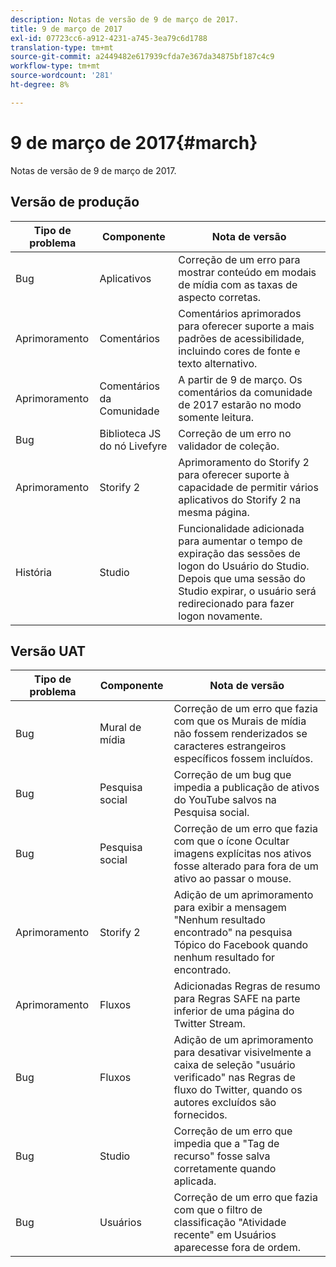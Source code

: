 ```yaml
---
description: Notas de versão de 9 de março de 2017.
title: 9 de março de 2017
exl-id: 07723cc6-a912-4231-a745-3ea79c6d1788
translation-type: tm+mt
source-git-commit: a2449482e617939cfda7e367da34875bf187c4c9
workflow-type: tm+mt
source-wordcount: '281'
ht-degree: 8%

---
```


# 9 de março de 2017{#march}

Notas de versão de 9 de março de 2017.

## Versão de produção

| **Tipo de problema** | **Componente** | **Nota de versão** |
|---|---|---|
| Bug | Aplicativos | Correção de um erro para mostrar conteúdo em modais de mídia com as taxas de aspecto corretas. |
| Aprimoramento | Comentários | Comentários aprimorados para oferecer suporte a mais padrões de acessibilidade, incluindo cores de fonte e texto alternativo. |
| Aprimoramento | Comentários da Comunidade | A partir de 9 de março. Os comentários da comunidade de 2017 estarão no modo somente leitura. |
| Bug | Biblioteca JS do nó Livefyre | Correção de um erro no validador de coleção. |
| Aprimoramento | Storify 2 | Aprimoramento do Storify 2 para oferecer suporte à capacidade de permitir vários aplicativos do Storify 2 na mesma página. |
| História | Studio | Funcionalidade adicionada para aumentar o tempo de expiração das sessões de logon do Usuário do Studio. Depois que uma sessão do Studio expirar, o usuário será redirecionado para fazer logon novamente. |

## Versão UAT

| **Tipo de problema** | **Componente** | **Nota de versão** |
|---|---|---|
| Bug | Mural de mídia | Correção de um erro que fazia com que os Murais de mídia não fossem renderizados se caracteres estrangeiros específicos fossem incluídos. |
| Bug | Pesquisa social | Correção de um bug que impedia a publicação de ativos do YouTube salvos na Pesquisa social. |
| Bug | Pesquisa social | Correção de um erro que fazia com que o ícone Ocultar imagens explícitas nos ativos fosse alterado para fora de um ativo ao passar o mouse. |
| Aprimoramento | Storify 2 | Adição de um aprimoramento para exibir a mensagem &quot;Nenhum resultado encontrado&quot; na pesquisa Tópico do Facebook quando nenhum resultado for encontrado. |
| Aprimoramento | Fluxos | Adicionadas Regras de resumo para Regras SAFE na parte inferior de uma página do Twitter Stream. |
| Bug | Fluxos | Adição de um aprimoramento para desativar visivelmente a caixa de seleção &quot;usuário verificado&quot; nas Regras de fluxo do Twitter, quando os autores excluídos são fornecidos. |
| Bug | Studio | Correção de um erro que impedia que a &quot;Tag de recurso&quot; fosse salva corretamente quando aplicada. |
| Bug | Usuários | Correção de um erro que fazia com que o filtro de classificação &quot;Atividade recente&quot; em Usuários aparecesse fora de ordem. |

